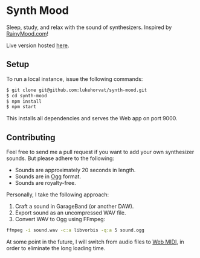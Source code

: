 # Synth Mood

Sleep, study, and relax with the sound of synthesizers. Inspired by [RainyMood.com](http://rainymood.com)!

Live version hosted [here](https://lukehorvat.github.io/synth-mood).

## Setup

To run a local instance, issue the following commands:

```bash
$ git clone git@github.com:lukehorvat/synth-mood.git
$ cd synth-mood
$ npm install
$ npm start
```

This installs all dependencies and serves the Web app on port 9000.

## Contributing

Feel free to send me a pull request if you want to add your own synthesizer sounds. But please adhere to the following:

- Sounds are approximately 20 seconds in length.
- Sounds are in [Ogg](https://en.wikipedia.org/wiki/Ogg) format.
- Sounds are royalty-free.

Personally, I take the following approach:

1. Craft a sound in GarageBand (or another DAW).
2. Export sound as an uncompressed WAV file.
3. Convert WAV to Ogg using FFmpeg:

  ```bash
  ffmpeg -i sound.wav -c:a libvorbis -q:a 5 sound.ogg
  ```

At some point in the future, I will switch from audio files to [Web MIDI](https://www.w3.org/TR/webmidi/), in order to eliminate the long loading time.
